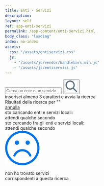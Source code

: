 ```yaml
---
title: Enti - Servizi
description:
layout: self
ref: app-enti-servizi
permalink: /app-content/enti-servizi.html
body_class: "loading"
index: no-index
assets:
  css: "/assets/entiservizi.css"
  js:
    - "/assets/js/vendor/handlebars.min.js"
    - "/assets/js/entiservizi.js"
---
```


<form id="entiservizi__search" action="#">
  <div class="entiservizi__search__inner">
    <input pattern="^([a-zA-ZÀ-ú]+\s)*[a-zA-ZÀ-ú]{3,30}+$" type="search" id="entiservizi__searchstring" placeholder="Cerca un ente o un servizio" maxlength="30" minlength="3">
    <button type="submit" id="entiservizi__submit"><img  src="/assets/img/icon-search.svg" alt="Cerca" ></button>
  </div>
  <div class="entiservizi__search__tip">inserisci almeno 3 caratteri e avvia la ricerca</div>
  <div class="entiservizi__search__done"><div>Risultati della ricerca per "<span id="entiservizi__searched"></span>"</div><a href="#" title="Annulla" id="entiservizi__searchreset">annulla</a></div>
</form>
<div id="loading">
<div class="progress-spinner progress-spinner-active"></div>
<span>sto caricando enti e servizi locali:
  <br>attendi qualche secondo</span>
</div>

<script id="entiservizi-template" type="text/x-handlebars-template">
    <h2 class="entiservizi__title">{% raw %}{{o}}{% endraw %}<div class="entiservizi__logo"></div></h2>
    <div class="entiservizi__services">
      <ul class="entiservizi__serv__list">
        {% raw %}
        {{#each s}}
          {{#each this}}
          <li>
            <a class="entiservizi__serv__title" data-load-service="{{@key}}" href="/service/load?idService={{@key}}">{{this}}
            <img class="entiservizi__icon" src="/assets/img/icon-right.svg" alt="Espandi" >
            </a>
          </li>
          {{/each}}
        {{/each}}
        {% endraw %}
      </ul>
    </div>
</script>
<div class="entiservizi__searching">
  <div class="progress-spinner progress-spinner-active"></div>
  <div>sto cercando fra gli enti e servizi locali:
  <br>attendi qualche secondo
  </div>
</div>
<div class="entiservizi__noresults">
  <div>
  <img class="entiservizi__icon--noresults" src="/assets/img/icon-no-results.svg" alt="Nessun risultato" >
  <p>non ho trovato servizi<br>corrispondenti a questa ricerca</p>
  </div>
</div>
<div class="entiservizi__list">
</div>
